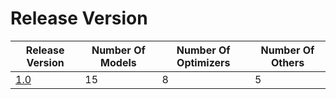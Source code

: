 # Release Version

| Release Version                   | Number Of Models | Number Of Optimizers | Number Of Others |
|-----------------------------------|------------------|----------------------|------------------|
| [1.0](Release/1-0.md)             | 15               | 8                    | 5                |
